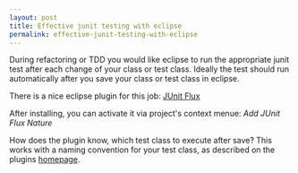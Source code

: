 ```yaml
---
layout: post
title: Effective junit testing with eclipse
permalink: effective-junit-testing-with-eclipse
---
```


During refactoring or TDD you would like eclipse to run the appropriate junit test after each change of your class or test class. Ideally the test should run automatically after you save your class or test class in eclipse. 

There is a nice eclipse plugin for this job: [JUnit Flux](https://code.google.com/p/junitflux/)  

After installing, you can activate it via project's context menue: *Add JUnit Flux Nature*  

How does the plugin know, which test class to execute after save? This works with a naming convention for your test class, as described on the plugins [homepage](https://code.google.com/p/junitflux/).
